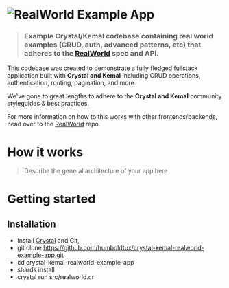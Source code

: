 # ![RealWorld Example App](logo.png)

> ### Example Crystal/Kemal codebase containing real world examples (CRUD, auth, advanced patterns, etc) that adheres to the [RealWorld](https://github.com/gothinkster/realworld-example-apps) spec and API.


This codebase was created to demonstrate a fully fledged fullstack application built with **Crystal and Kemal** including CRUD operations, authentication, routing, pagination, and more.

We've gone to great lengths to adhere to the **Crystal and Kemal** community styleguides & best practices.

For more information on how to this works with other frontends/backends, head over to the [RealWorld](https://github.com/gothinkster/realworld) repo.


# How it works

> Describe the general architecture of your app here

# Getting started

## Installation

* Install [Crystal](https://crystal-lang.org/docs/installation/) and Git,
* git clone https://github.com/humboldtux/crystal-kemal-realworld-example-app.git
* cd crystal-kemal-realworld-example-app
* shards install
* crystal run src/realworld.cr
